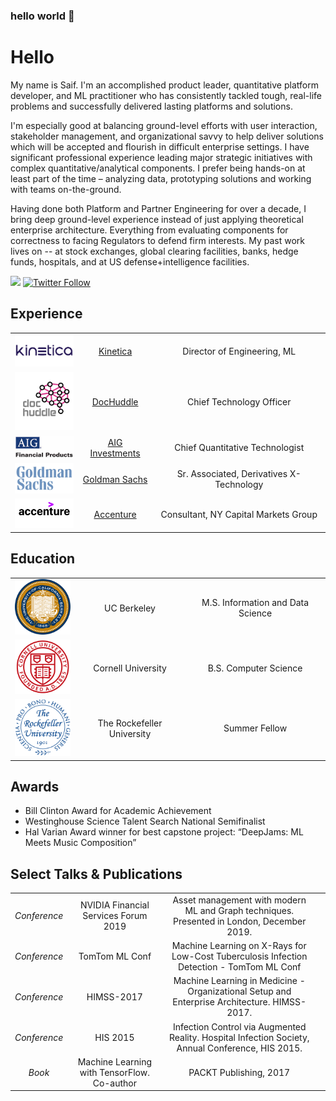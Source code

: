 ### hello world 👋

<!--
**saifrahmed/saifrahmed** is a ✨ _special_ ✨ repository because its `README.md` (this file) appears on your GitHub profile.

Here are some ideas to get you started:

- 🔭 I’m currently working on ...
- 🌱 I’m currently learning ...
- 👯 I’m looking to collaborate on ...
- 🤔 I’m looking for help with ...
- 💬 Ask me about ...
- 📫 How to reach me: ...
- 😄 Pronouns: ...
- ⚡ Fun fact: ...
-->

# Hello

My name is Saif. I'm an accomplished product leader, quantitative platform developer, and ML practitioner who has consistently tackled tough, real-life problems and successfully delivered lasting platforms and solutions.

I'm especially good at balancing ground-level efforts with user interaction, stakeholder management, and organizational savvy to help deliver solutions which will be accepted and flourish in difficult enterprise settings. I have significant professional experience leading major strategic initiatives with complex quantitative/analytical components. I prefer being hands-on at least part of the time – analyzing data, prototyping solutions and working with teams on-the-ground.

Having done both Platform and Partner Engineering for over a decade, I bring deep ground-level experience instead of just applying theoretical enterprise architecture. Everything from evaluating components for correctness to facing Regulators to defend firm interests. My past work lives on -- at stock exchanges, global clearing facilities, banks, hedge funds, hospitals, and at US defense+intelligence facilities.

[![](https://img.shields.io/badge/LinkedIn-blue)](https://www.linkedin.com/in/saifrahmed/)
[![Twitter Follow](https://img.shields.io/twitter/follow/saifrahmed?style=social)](https://twitter.com/saifrahmed)



## Experience

| | | |
|:--:|:--:|:--:|
| <img width="100" src="./logos/kinetica.png" alt="Kinetica"></img> | [Kinetica](https://kinetica.com) | Director of Engineering, ML |
| <img width="100" src="./logos/dochuddle.jpg" alt="DocHuddle"></img> | [DocHuddle](https://www.dochuddle.com/) | Chief Technology Officer |
| <img width="100" src="./logos/aigfp.jpg" alt="AIG Investments"></img> | [AIG Investments](https://www.aig.com/globalrealestate) |  Chief Quantitative Technologist |
| <img width="100" src="./logos/gs.jpg" alt="Goldman Sachs"></img> | [Goldman Sachs](https://www.goldmansachs.com/) |  Sr. Associated, Derivatives X-Technology |
| <img width="100" src="./logos/accenture.png" alt="Accenture"></img> | [Accenture](https://accenture.com) |  Consultant, NY Capital Markets Group |


## Education
| | | |
|:--:|:--:|:--:|
| <img width="100" src="./logos/berkeley.png" alt="Kinetica"></img> |UC Berkeley | M.S. Information and Data Science |
| <img width="100" src="./logos/cornell.gif" alt="Kinetica"></img> |Cornell University | B.S. Computer Science |
| <img width="100" src="./logos/roc.png" alt="Kinetica"></img> |The Rockefeller University | Summer Fellow |

## Awards
* Bill Clinton Award for Academic Achievement
* Westinghouse Science Talent Search National Semifinalist
* Hal Varian Award winner for best capstone project: “DeepJams: ML Meets Music Composition”


## Select Talks & Publications

| | | | |
|:--:|:--:|:--:|:--:|
| *Conference* | NVIDIA Financial Services Forum 2019 | Asset management with modern ML and Graph techniques. Presented in London, December 2019. |
| *Conference* | TomTom ML Conf | Machine Learning on X-Rays for Low-Cost Tuberculosis Infection Detection - TomTom ML Conf |
| *Conference* | HIMSS-2017 | Machine Learning in Medicine - Organizational Setup and Enterprise Architecture. HIMSS-2017. |
| *Conference* | HIS 2015 | Infection Control via Augmented Reality. Hospital Infection Society, Annual Conference, HIS 2015. |
| *Book* | Machine Learning with TensorFlow. Co-author | PACKT Publishing, 2017 |

